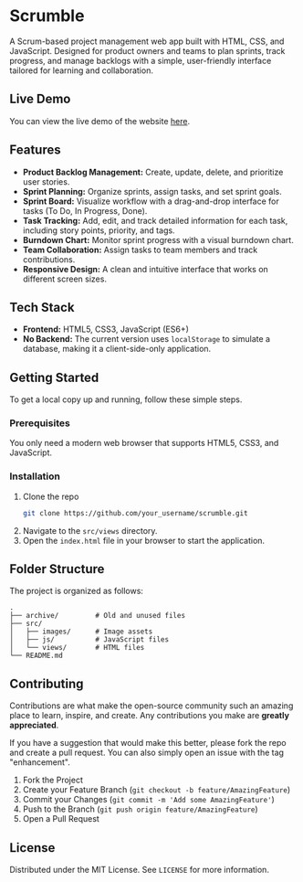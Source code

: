 # Scrumble

A Scrum-based project management web app built with HTML, CSS, and JavaScript. Designed for product owners and teams to plan sprints, track progress, and manage backlogs with a simple, user-friendly interface tailored for learning and collaboration.

## Live Demo

You can view the live demo of the website [here](https://scrumble-ml5t8em5k-necrozma04s-projects.vercel.app/).

## Features

*   **Product Backlog Management:** Create, update, delete, and prioritize user stories.
*   **Sprint Planning:** Organize sprints, assign tasks, and set sprint goals.
*   **Sprint Board:** Visualize workflow with a drag-and-drop interface for tasks (To Do, In Progress, Done).
*   **Task Tracking:** Add, edit, and track detailed information for each task, including story points, priority, and tags.
*   **Burndown Chart:** Monitor sprint progress with a visual burndown chart.
*   **Team Collaboration:** Assign tasks to team members and track contributions.
*   **Responsive Design:** A clean and intuitive interface that works on different screen sizes.

## Tech Stack

*   **Frontend:** HTML5, CSS3, JavaScript (ES6+)
*   **No Backend:** The current version uses `localStorage` to simulate a database, making it a client-side-only application.

## Getting Started

To get a local copy up and running, follow these simple steps.

### Prerequisites

You only need a modern web browser that supports HTML5, CSS3, and JavaScript.

### Installation

1.  Clone the repo
    ```sh
    git clone https://github.com/your_username/scrumble.git
    ```
2.  Navigate to the `src/views` directory.
3.  Open the `index.html` file in your browser to start the application.

## Folder Structure

The project is organized as follows:

```
.
├── archive/         # Old and unused files
├── src/
│   ├── images/      # Image assets
│   ├── js/          # JavaScript files
│   └── views/       # HTML files
└── README.md
```

## Contributing

Contributions are what make the open-source community such an amazing place to learn, inspire, and create. Any contributions you make are **greatly appreciated**.

If you have a suggestion that would make this better, please fork the repo and create a pull request. You can also simply open an issue with the tag "enhancement".

1.  Fork the Project
2.  Create your Feature Branch (`git checkout -b feature/AmazingFeature`)
3.  Commit your Changes (`git commit -m 'Add some AmazingFeature'`)
4.  Push to the Branch (`git push origin feature/AmazingFeature`)
5.  Open a Pull Request

## License

Distributed under the MIT License. See `LICENSE` for more information.
